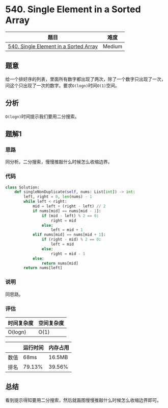 # 540. Single Element in a Sorted Array

| 题目 | 难度 |
| ---- | ---- |
| [540. Single Element in a Sorted Array](https://leetcode.com/problems/single-element-in-a-sorted-array/) | Medium |

## 题意

给一个排好序的列表，里面所有数字都出现了两次，除了一个数字只出现了一次，问这个只出现了一次的数字。要求`O(logn)`时间`O(1)`空间。

## 分析

`O(logn)`时间提示我们要用二分搜索。

## 题解1

### 思路

同分析。二分搜索，慢慢推敲什么时候怎么收缩边界。

### 代码

```python
class Solution:
    def singleNonDuplicate(self, nums: List[int]) -> int:
        left, right = 0, len(nums) - 1
        while left < right:
            mid = left + (right - left) // 2
            if nums[mid] == nums[mid - 1]:
                if (mid - left) % 2 == 0:
                    right = mid
                else:
                    left = mid + 1
            elif nums[mid] == nums[mid + 1]:
                if (right - mid) % 2 == 0:
                    left = mid
                else:
                    right = mid - 1
            else:
                return nums[mid]
        return nums[left]
```

### 说明

同思路。

### 评估

| 时间复杂度 | 空间复杂度 |
| ---- | ---- |
| O(logn) | O(1) |

| | 运行时间 | 内存占用 |
| ---- | ---- | ---- |
| 数值 | 68ms | 16.5MB |
| 排名 | 79.13% | 39.56% |

## 总结

看到提示得知要用二分搜索，然后就画图慢慢推敲什么时候怎么收缩边界即可。
